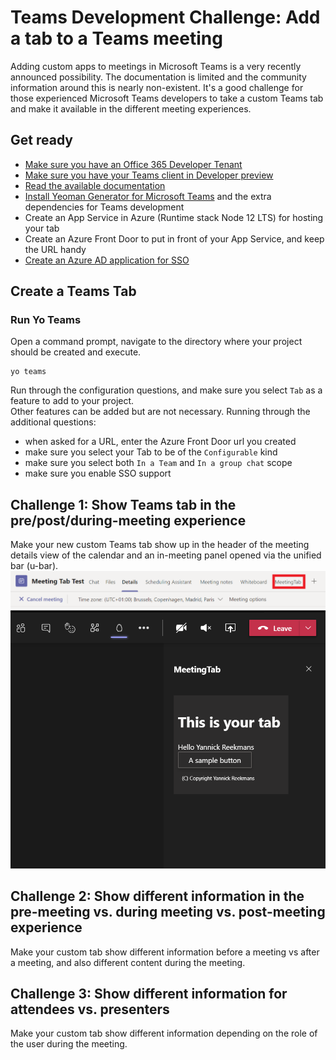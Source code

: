 # Teams Development Challenge: Add a tab to a Teams meeting
Adding custom apps to meetings in Microsoft Teams is a very recently announced possibility. The documentation is limited and the community information around this is nearly non-existent. It's a good challenge for those experienced Microsoft Teams developers to take a custom Teams tab and make it available in the different meeting experiences.

## Get ready
- [Make sure you have an Office 365 Developer Tenant](https://developer.microsoft.com/en-us/microsoft-365/dev-program)  
- [Make sure you have your Teams client in Developer preview](https://docs.microsoft.com/en-us/microsoftteams/platform/resources/dev-preview/developer-preview-intro)  
- [Read the available documentation](https://docs.microsoft.com/en-us/microsoftteams/platform/apps-in-teams-meetings/teams-apps-in-meetings)
- [Install Yeoman Generator for Microsoft Teams](https://github.com/pnp/generator-teams) and the extra dependencies for Teams development  
- Create an App Service in Azure (Runtime stack Node 12 LTS) for hosting your tab  
- Create an Azure Front Door to put in front of your App Service, and keep the URL handy  
- [Create an Azure AD application for SSO](https://docs.microsoft.com/en-us/microsoftteams/platform/tabs/how-to/authentication/auth-aad-sso#1-create-your-azure-active-directory-azure-ad-application)  

## Create a Teams Tab
### Run Yo Teams
Open a command prompt, navigate to the directory where your project should be created and execute.  
```
yo teams
```
Run through the configuration questions, and make sure you select `Tab` as a feature to add to your project.  
Other features can be added but are not necessary.
Running through the additional questions:  
- when asked for a URL, enter the Azure Front Door url you created  
- make sure you select your Tab to be of the `Configurable` kind
- make sure you select both `In a Team` and `In a group chat` scope  
- make sure you enable SSO support  

## Challenge 1: Show Teams tab in the pre/post/during-meeting experience  
Make your new custom Teams tab show up in the header of the meeting details view of the calendar and an in-meeting panel opened via the unified bar (u-bar).
![](./assets/PrePostMeetingTab.png)  
![](./assets/DuringMeetingTab.png)  

## Challenge 2: Show different information in the pre-meeting vs. during meeting vs. post-meeting experience
Make your custom tab show different information before a meeting vs after a meeting, and also different content during the meeting.  

## Challenge 3: Show different information for attendees vs. presenters  
Make your custom tab show different information depending on the role of the user during the meeting.  